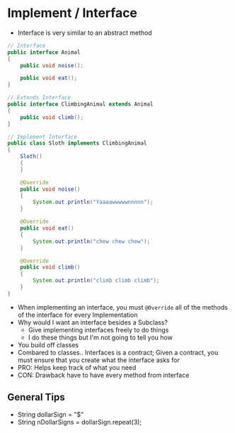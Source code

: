 # Implement / Interface

- Interface is very similar to an abstract method

```java
// Interface
public interface Animal
{
    public void noise();

    public void eat();
}

// Extends Interface
public interface ClimbingAnimal extends Animal
{
    public void climb();
}

// Implement Interface
public class Sloth implements ClimbingAnimal
{
    Sloth()
    {
    }

    @Override
    public void noise()
    {
        System.out.println("Yaaaawwwwwnnnnn");
    }

    @Override
    public void eat()
    {
        System.out.println("chew chew chew");
    }

    @Override
    public void climb()
    {
        System.out.println("climb climb climb");
    }
}
```

- When implementing an interface, you must `@Override` all of the methods of the interface for every Implementation
- Why would I want an interface besides a Subclass?
  - Give implementing interfaces freely to do things
  - I do these things but I'm not going to tell you how
- You build off classes
- Combared to classes.. Interfaces is a contract; Given a contract, you must ensure that you create what the interface asks for
- PRO: Helps keep track of what you need
- CON: Drawback have to have every method from interface

## General Tips

- String dollarSign = "$"
- String nDollarSigns = dollarSign.repeat(3);
